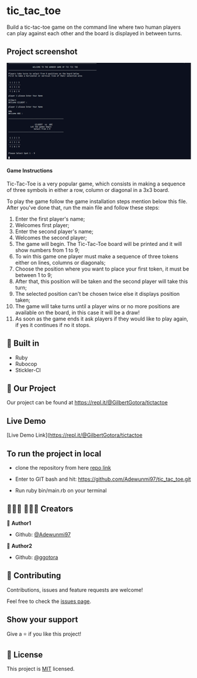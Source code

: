 # tic_tac_toe
Build a tic-tac-toe game on the command line where two human players can play against each other and the board is displayed in between turns.

## Project screenshot
<img alt="Demonstration" src="tic_tac_toe.png"/>


#### Game Instructions
Tic-Tac-Toe is a very popular game, which consists in making a sequence of three symbols in either a row, column or diagonal in a 3x3 board.

To play the game follow the game installation steps mention below this file. After you've done that, run the main file and follow these steps:

1. Enter the first player's name;
2. Welcomes first player;
3. Enter the second player's name;
4. Welcomes the second player;
5. The game will begin. The Tic-Tac-Toe board will be printed and it will show numbers from 1 to 9;
6. To win this game one player must make a sequence of three tokens either on lines, columns or diagonals;
7. Choose the position where you want to place your first token, it must be between 1 to 9;
8. After that, this position will be taken and the second player will take this turn;
9. The selected position can't be chosen twice else it displays position taken;
10. The game will take turns until a player wins or no more positions are available on the board, in this case it will   be a draw!
11. As soon as the game ends it ask players if they would like to play again, if yes it continues if no it stops.

## 🔨 Built in

- Ruby
- Rubocop
- Stickler-CI

## 🚀 Our Project

Our project can be found at https://repl.it/@GilbertGotora/tictactoe
## Live Demo

[Live Demo Link](https://repl.it/@GilbertGotora/tictactoe


## To run the project in local

- clone the repository from here [repo link](https://github.com/Adewunmi97/tic_tac_toe.git)

- Enter to GIT bash and hit: https://github.com/Adewunmi97/tic_tac_toe.git

- Run ruby bin/main.rb on your terminal


## 👨🏽‍💻 👨🏿‍💻 Creators

👤 **Author1**

- Github: [@Adewunmi97](https://github.com/Adewunmi97)

👤 **Author2**

- Github: [@ggotora](https://github.com/ggotora)

## 🤝 Contributing



Contributions, issues and feature requests are welcome!

Feel free to check the [issues page](issues/).

## Show your support

Give a ⭐️ if you like this project!

## 📝 License

This project is [MIT](lic.url) licensed.
